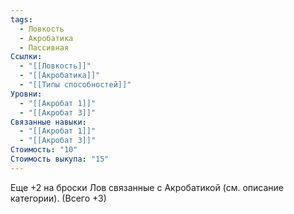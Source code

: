 ```yaml
---
tags:
  - Ловкость
  - Акробатика
  - Пассивная
Ссылки:
  - "[[Ловкость]]"
  - "[[Акробатика]]"
  - "[[Типы способностей]]"
Уровни:
  - "[[Акробат 1]]"
  - "[[Акробат 3]]"
Связанные навыки:
  - "[[Акробат 1]]"
  - "[[Акробат 3]]"
Стоимость: "10"
Стоимость выкупа: "15"
---
```

Еще +2 на броски Лов связанные с Акробатикой (см. описание категории). (Всего +3)
